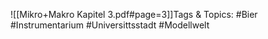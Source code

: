 
![[Mikro+Makro Kapitel 3.pdf#page=3]]Tags & Topics:
   #Bier
   #Instrumentarium
   #Universittsstadt
   #Modellwelt